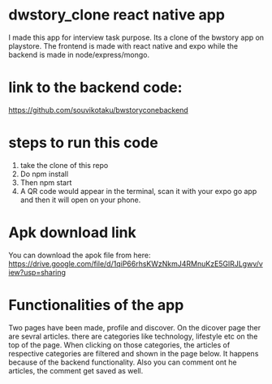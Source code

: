 # dwstory_clone react native app

I made this app for interview task purpose. Its a clone of the bwstory app on playstore. The frontend is made with react native and expo while the backend is made in node/express/mongo.

# link to the backend code:
https://github.com/souvikotaku/bwstoryconebackend

# steps to run this code
1) take the clone of this repo
2) Do npm install
3) Then npm start
4) A QR code would appear in the terminal, scan it with your expo go app and then it will open on your phone.

# Apk download link
You can download the apok file from here: https://drive.google.com/file/d/1qiP66rhsKWzNkmJ4RMnuKzE5GlRJLgwv/view?usp=sharing

# Functionalities of the app
Two pages have been made, profile and discover. On the dicover page ther are sevral articles. there are categories like technology, lifestyle etc on the top of the page. When clicking on those categories, the articles of respective categories are filtered and shown in the page below. It happens because of the backend functionality. Also you can comment ont he articles, the comment get saved as well.



